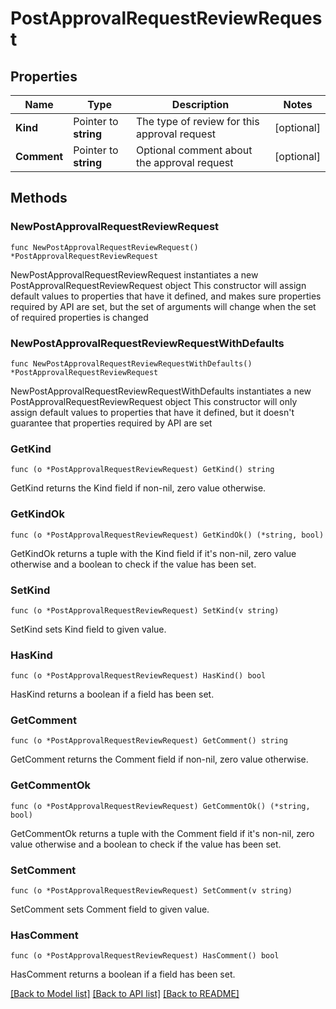 # PostApprovalRequestReviewRequest

## Properties

Name | Type | Description | Notes
------------ | ------------- | ------------- | -------------
**Kind** | Pointer to **string** | The type of review for this approval request | [optional] 
**Comment** | Pointer to **string** | Optional comment about the approval request | [optional] 

## Methods

### NewPostApprovalRequestReviewRequest

`func NewPostApprovalRequestReviewRequest() *PostApprovalRequestReviewRequest`

NewPostApprovalRequestReviewRequest instantiates a new PostApprovalRequestReviewRequest object
This constructor will assign default values to properties that have it defined,
and makes sure properties required by API are set, but the set of arguments
will change when the set of required properties is changed

### NewPostApprovalRequestReviewRequestWithDefaults

`func NewPostApprovalRequestReviewRequestWithDefaults() *PostApprovalRequestReviewRequest`

NewPostApprovalRequestReviewRequestWithDefaults instantiates a new PostApprovalRequestReviewRequest object
This constructor will only assign default values to properties that have it defined,
but it doesn't guarantee that properties required by API are set

### GetKind

`func (o *PostApprovalRequestReviewRequest) GetKind() string`

GetKind returns the Kind field if non-nil, zero value otherwise.

### GetKindOk

`func (o *PostApprovalRequestReviewRequest) GetKindOk() (*string, bool)`

GetKindOk returns a tuple with the Kind field if it's non-nil, zero value otherwise
and a boolean to check if the value has been set.

### SetKind

`func (o *PostApprovalRequestReviewRequest) SetKind(v string)`

SetKind sets Kind field to given value.

### HasKind

`func (o *PostApprovalRequestReviewRequest) HasKind() bool`

HasKind returns a boolean if a field has been set.

### GetComment

`func (o *PostApprovalRequestReviewRequest) GetComment() string`

GetComment returns the Comment field if non-nil, zero value otherwise.

### GetCommentOk

`func (o *PostApprovalRequestReviewRequest) GetCommentOk() (*string, bool)`

GetCommentOk returns a tuple with the Comment field if it's non-nil, zero value otherwise
and a boolean to check if the value has been set.

### SetComment

`func (o *PostApprovalRequestReviewRequest) SetComment(v string)`

SetComment sets Comment field to given value.

### HasComment

`func (o *PostApprovalRequestReviewRequest) HasComment() bool`

HasComment returns a boolean if a field has been set.


[[Back to Model list]](../README.md#documentation-for-models) [[Back to API list]](../README.md#documentation-for-api-endpoints) [[Back to README]](../README.md)


